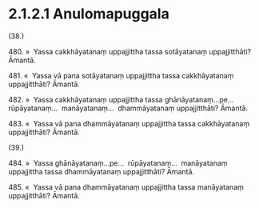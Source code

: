 

# 2.1.2.1 Anulomapuggala





(38.)

480\. »  Yassa cakkhāyatanaṃ uppajjittha tassa sotāyatanaṃ uppajjitthāti? Āmantā.

481\. «  Yassa vā pana sotāyatanaṃ uppajjittha tassa cakkhāyatanaṃ uppajjitthāti? Āmantā.

482\. »  Yassa cakkhāyatanaṃ uppajjittha tassa ghānāyatanaṃ…pe…  rūpāyatanaṃ…  manāyatanaṃ…  dhammāyatanaṃ uppajjitthāti? Āmantā.

483\. «  Yassa vā pana dhammāyatanaṃ uppajjittha tassa cakkhāyatanaṃ uppajjitthāti? Āmantā.

(39.)

484\. »  Yassa ghānāyatanaṃ…pe…  rūpāyatanaṃ…  manāyatanaṃ uppajjittha tassa dhammāyatanaṃ uppajjitthāti? Āmantā.

485\. «  Yassa vā pana dhammāyatanaṃ uppajjittha tassa manāyatanaṃ uppajjitthāti? Āmantā.



